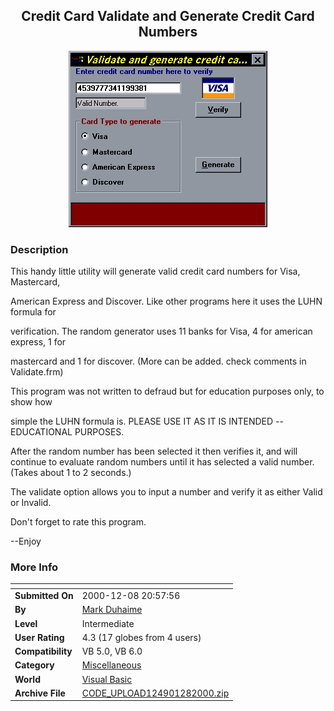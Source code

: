 ﻿<div align="center">

## Credit Card Validate and Generate Credit Card Numbers

<img src="PIC2000128214219790.jpg">
</div>

### Description

This handy little utility will generate valid credit card numbers for Visa, Mastercard,

American Express and Discover. Like other programs here it uses the LUHN formula for

verification. The random generator uses 11 banks for Visa, 4 for american express, 1 for

mastercard and 1 for discover. (More can be added. check comments in Validate.frm)

This program was not written to defraud but for education purposes only, to show how

simple the LUHN formula is. PLEASE USE IT AS IT IS INTENDED -- EDUCATIONAL PURPOSES.

After the random number has been selected it then verifies it, and will continue to evaluate random numbers until it has selected a valid number.(Takes about 1 to 2 seconds.)

The validate option allows you to input a number and verify it as either Valid or Invalid.

Don't forget to rate this program.

--Enjoy
 
### More Info
 


<span>             |<span>
---                |---
**Submitted On**   |2000-12-08 20:57:56
**By**             |[Mark Duhaime](https://github.com/Planet-Source-Code/PSCIndex/blob/master/ByAuthor/mark-duhaime.md)
**Level**          |Intermediate
**User Rating**    |4.3 (17 globes from 4 users)
**Compatibility**  |VB 5\.0, VB 6\.0
**Category**       |[Miscellaneous](https://github.com/Planet-Source-Code/PSCIndex/blob/master/ByCategory/miscellaneous__1-1.md)
**World**          |[Visual Basic](https://github.com/Planet-Source-Code/PSCIndex/blob/master/ByWorld/visual-basic.md)
**Archive File**   |[CODE\_UPLOAD124901282000\.zip](https://github.com/Planet-Source-Code/mark-duhaime-credit-card-validate-and-generate-credit-card-numbers__1-13444/archive/master.zip)








